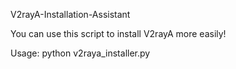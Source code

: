 V2rayA-Installation-Assistant

You can use this script to install V2rayA more easily!


Usage:
  python v2raya_installer.py

